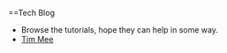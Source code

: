 ==Tech Blog

* Browse the tutorials, hope they can help in some way.
* [Tim Mee](https://timmee.herokuapp.com)
